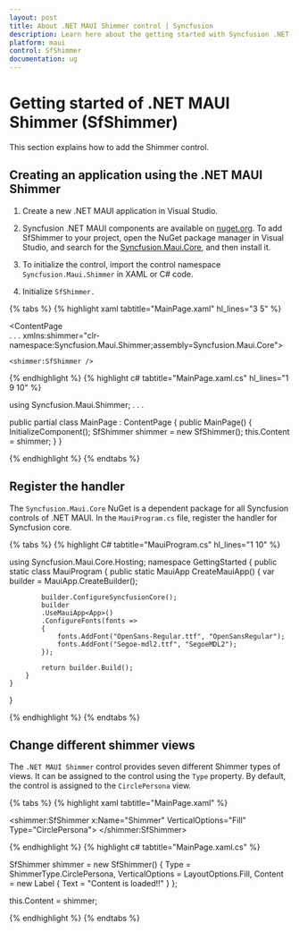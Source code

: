 ```yaml
---
layout: post
title: About .NET MAUI Shimmer control | Syncfusion
description: Learn here about the getting started with Syncfusion .NET MAUI Shimmer (SfShimmer) control, its elements and more.
platform: maui
control: SfShimmer
documentation: ug
---
```


# Getting started of .NET MAUI Shimmer (SfShimmer)

This section explains how to add the Shimmer control.

## Creating an application using the .NET MAUI Shimmer

1. Create a new .NET MAUI application in Visual Studio.

2. Syncfusion .NET MAUI components are available on [nuget.org](https://www.nuget.org/). To add SfShimmer to your project, open the NuGet package manager in Visual Studio, and search for the [Syncfusion.Maui.Core](https://www.nuget.org/packages/Syncfusion.Maui.Core), and then install it.
3. To initialize the control, import the control namespace `Syncfusion.Maui.Shimmer` in XAML or C# code.

4. Initialize `SfShimmer.`

{% tabs %}
{% highlight xaml tabtitle="MainPage.xaml" hl_lines="3 5" %}

<ContentPage   
    . . .
    xmlns:shimmer="clr-namespace:Syncfusion.Maui.Shimmer;assembly=Syncfusion.Maui.Core">

    <shimmer:SfShimmer />
</ContentPage>

{% endhighlight %}
{% highlight c# tabtitle="MainPage.xaml.cs" hl_lines="1 9 10" %}

using Syncfusion.Maui.Shimmer;
. . .

public partial class MainPage : ContentPage
{
    public MainPage()
    {
        InitializeComponent();
        SfShimmer shimmer = new SfShimmer();
        this.Content = shimmer;
    }
}

{% endhighlight %}
{% endtabs %}

## Register the handler

The `Syncfusion.Maui.Core` NuGet is a dependent package for all Syncfusion controls of .NET MAUI. In the `MauiProgram.cs` file, register the handler for Syncfusion core.

{% tabs %}
{% highlight C# tabtitle="MauiProgram.cs" hl_lines="1 10" %}

using Syncfusion.Maui.Core.Hosting;
namespace GettingStarted
{
    public static class MauiProgram
    {
        public static MauiApp CreateMauiApp()
        {
            var builder = MauiApp.CreateBuilder();

            builder.ConfigureSyncfusionCore();
            builder
            .UseMauiApp<App>()
            .ConfigureFonts(fonts =>
            {
                fonts.AddFont("OpenSans-Regular.ttf", "OpenSansRegular");
                fonts.AddFont("Segoe-mdl2.ttf", "SegoeMDL2");
            });

            return builder.Build();
        }
    }
}

{% endhighlight %}
{% endtabs %}

## Change different shimmer views

The `.NET MAUI Shimmer` control provides seven different Shimmer types of views. It can be assigned to the control using the `Type` property. By default, the control is assigned to the `CirclePersona` view.

{% tabs %}
{% highlight xaml tabtitle="MainPage.xaml" %}

<shimmer:SfShimmer x:Name="Shimmer" VerticalOptions="Fill" Type="CirclePersona">
    <StackLayout>
        <Label
            Text="Content is loaded!"
            HorizontalOptions="CenterAndExpand"
            VerticalOptions="CenterAndExpand">
        </Label>
    </StackLayout>
</shimmer:SfShimmer>

{% endhighlight %}
{% highlight c# tabtitle="MainPage.xaml.cs" %}

SfShimmer shimmer = new SfShimmer()
   {
      Type = ShimmerType.CirclePersona,
      VerticalOptions = LayoutOptions.Fill,
      Content = new Label
      {
         Text = "Content is loaded!!"
      }
   };

   this.Content = shimmer;

{% endhighlight %}
{% endtabs %}